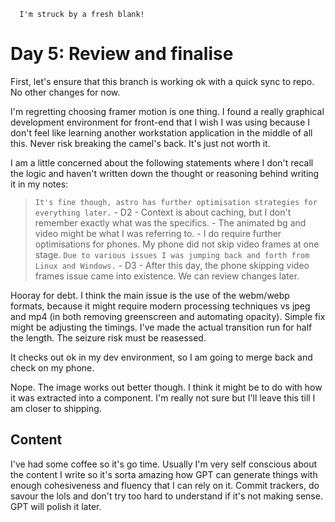 ```
  I'm struck by a fresh blank!
```

# Day 5: Review and finalise

First, let's ensure that this branch is working ok with a quick sync to repo. No other changes for now.

I'm regretting choosing framer motion is one thing. I found a really graphical development environment for front-end that I wish I was using because I don't feel like learning another workstation application in the middle of all this. Never risk breaking the camel's back. It's just not worth it.

I am a little concerned about the following statements where I don't recall the logic and haven't written down the thought or reasoning behind writing it in my notes:

  > `It's fine though, astro has further optimisation strategies for everything later.` - D2
    - Context is about caching, but I don't remember exactly what was the specifics.
    - The animated bg and video might be what I was referring to.
    - I do require further optimisations for phones. My phone did not skip video frames at one stage.
  > `Due to various issues I was jumping back and forth from Linux and Windows.` - D3
    - After this day, the phone skipping video frames issue came into existence. We can review changes later.

Hooray for debt. I think the main issue is the use of the webm/webp formats, because it might require modern processing techniques vs jpeg and mp4 (in both removing greenscreen and automating opacity). Simple fix might be adjusting the timings. I've made the actual transition run for half the length. The seizure risk must be reasessed.

It checks out ok in my dev environment, so I am going to merge back and check on my phone.

Nope. The image works out better though. I think it might be to do with how it was extracted into a component. I'm really not sure but I'll leave this till I am closer to shipping.

## Content

I've had some coffee so it's go time. Usually I'm very self conscious about the content I write so it's sorta amazing how GPT can generate things with enough cohesiveness and fluency that I can rely on it. Commit trackers, do savour the lols and don't try too hard to understand if it's not making sense. GPT will polish it later.